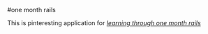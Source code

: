 #one month rails

This is pinteresting application for 
[*learning through one month rails*](http://onemonthrails.com)